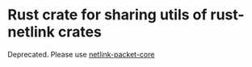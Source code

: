 # Rust crate for sharing utils of rust-netlink crates

Deprecated. Please use [netlink-packet-core][1]

[1]: https://github.com/rust-netlink/netlink-packet-core

